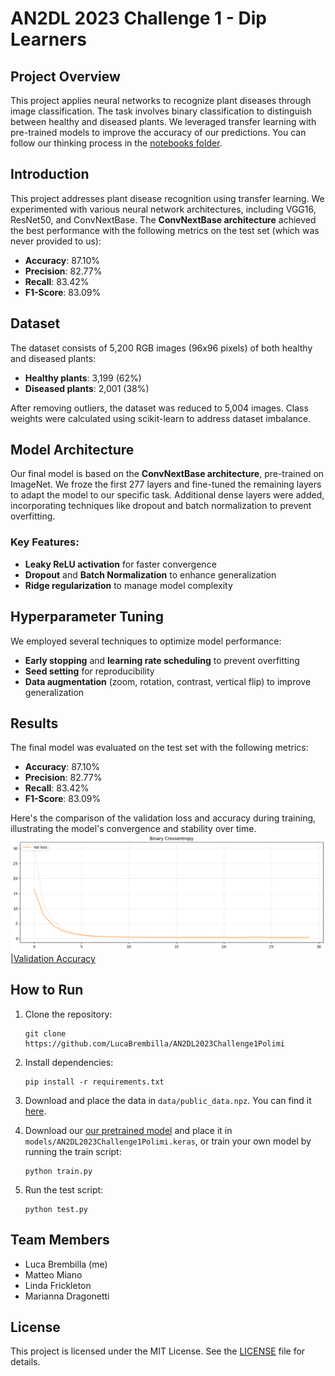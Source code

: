 # AN2DL 2023 Challenge 1 - Dip Learners

## Project Overview

This project applies neural networks to recognize plant diseases through image classification. The task involves binary classification to distinguish between healthy and diseased plants. We leveraged transfer learning with pre-trained models to improve the accuracy of our predictions. You can follow our thinking process in the [notebooks folder](./notebooks).

## Introduction

This project addresses plant disease recognition using transfer learning. We experimented with various neural network architectures, including VGG16, ResNet50, and ConvNextBase. The **ConvNextBase architecture** achieved the best performance with the following metrics on the test set (which was never provided to us):
- **Accuracy**: 87.10%
- **Precision**: 82.77%
- **Recall**: 83.42%
- **F1-Score**: 83.09%

## Dataset

The dataset consists of 5,200 RGB images (96x96 pixels) of both healthy and diseased plants:
- **Healthy plants**: 3,199 (62%)
- **Diseased plants**: 2,001 (38%)

After removing outliers, the dataset was reduced to 5,004 images. Class weights were calculated using scikit-learn to address dataset imbalance.

## Model Architecture

Our final model is based on the **ConvNextBase architecture**, pre-trained on ImageNet. We froze the first 277 layers and fine-tuned the remaining layers to adapt the model to our specific task. Additional dense layers were added, incorporating techniques like dropout and batch normalization to prevent overfitting.

### Key Features:
- **Leaky ReLU activation** for faster convergence
- **Dropout** and **Batch Normalization** to enhance generalization
- **Ridge regularization** to manage model complexity

## Hyperparameter Tuning

We employed several techniques to optimize model performance:
- **Early stopping** and **learning rate scheduling** to prevent overfitting
- **Seed setting** for reproducibility
- **Data augmentation** (zoom, rotation, contrast, vertical flip) to improve generalization

## Results

The final model was evaluated on the test set with the following metrics:
- **Accuracy**: 87.10%
- **Precision**: 82.77%
- **Recall**: 83.42%
- **F1-Score**: 83.09%

Here's the comparison of the validation loss and accuracy during training, illustrating the model's convergence and stability over time.
![Validation Loss](./assets/val_loss.png)
|[Validation Accuracy](./assets/val_acc.png)

## How to Run

1. Clone the repository:
   ```batch
   git clone https://github.com/LucaBrembilla/AN2DL2023Challenge1Polimi
   ```
   
2. Install dependencies:
   ```batch
   pip install -r requirements.txt
   ```
   
3. Download and place the data in `data/public_data.npz`. You can find it [here](https://drive.google.com/file/d/1pJo2-7Mdu74xS_uIfRj5GXVSSZrsYyvC/view?usp=drive_link).
   
4. Download our [our pretrained model](https://drive.google.com/file/d/1-43LO0PdPByljEOuDBGvbhpqhH-G2MvG/view?usp=sharing) and place it in `models/AN2DL2023Challenge1Polimi.keras`, or train your own model by running the train script:
   ```batch
   python train.py
   ```

5. Run the test script:
   ```batch
   python test.py
   ```

## Team Members
- Luca Brembilla (me)
- Matteo Miano
- Linda Frickleton
- Marianna Dragonetti

## License

This project is licensed under the MIT License. See the [LICENSE](./LICENSE) file for details.
